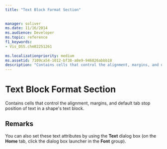 ```yaml
---
title: "Text Block Format Section"
 
 
manager: soliver
ms.date: 11/16/2014
ms.audience: Developer
ms.topic: reference
f1_keywords:
- Vis_DSS.chm82251261
 
ms.localizationpriority: medium
ms.assetid: 7109ca54-1012-bf38-a8e9-946826abbb18
description: "Contains cells that control the alignment, margins, and default tab stop position of text in a shape's text block."
---
```


# Text Block Format Section

Contains cells that control the alignment, margins, and default tab stop position of text in a shape's text block.
  
## Remarks

You can also set these text attributes by using the **Text** dialog box (on the **Home** tab, click the dialog box launcher in the **Font** group). 
  

